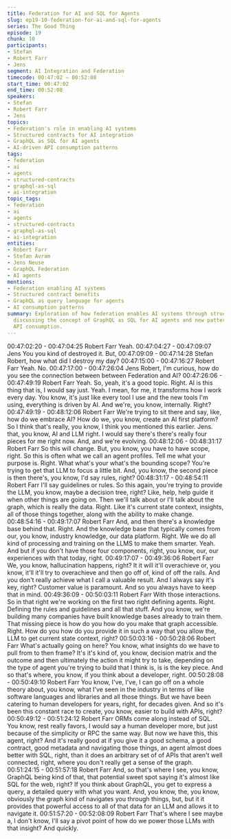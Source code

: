 ```yaml
---
title: Federation for AI and SQL for Agents
slug: ep19-10-federation-for-ai-and-sql-for-agents
series: The Good Thing
episode: 19
chunk: 10
participants:
- Stefan
- Robert Farr
- Jens
segment: AI Integration and Federation
timecode: 00:47:02 – 00:52:08
start_time: 00:47:02
end_time: 00:52:08
speakers:
- Stefan
- Robert Farr
- Jens
topics:
- Federation's role in enabling AI systems
- Structured contracts for AI integration
- GraphQL as SQL for AI agents
- AI-driven API consumption patterns
tags:
- federation
- ai
- agents
- structured-contracts
- graphql-as-sql
- ai-integration
topic_tags:
- federation
- ai
- agents
- structured-contracts
- graphql-as-sql
- ai-integration
entities:
- Robert Farr
- Stefan Avram
- Jens Neuse
- GraphQL Federation
- AI agents
mentions:
- Federation enabling AI systems
- Structured contract benefits
- GraphQL as query language for agents
- AI consumption patterns
summary: Exploration of how federation enables AI systems through structured contracts,
  discussing the concept of GraphQL as SQL for AI agents and new patterns of AI-driven
  API consumption.
---
```


00:47:02:20 - 00:47:04:25
Robert Farr
Yeah.
00:47:04:27 - 00:47:09:07
Jens
You you kind of destroyed it. But,
00:47:09:09 - 00:47:14:28
Stefan
Robert, how what did I destroy my day?
00:47:15:00 - 00:47:16:27
Robert Farr
Yeah. No.
00:47:17:00 - 00:47:26:04
Jens
Robert, I'm curious, how do you see the connection between between Federation and AI?
00:47:26:06 - 00:47:49:19
Robert Farr
Yeah. So, yeah, it's a good topic. Right. AI is this thing that is, I would say just. Yeah. I mean, for
me, it transforms how I work every day. You know, it's just like every tool I use and the new tools
I'm using, everything is driven by AI. And we're, you know, internally. Right?
00:47:49:19 - 00:48:12:06
Robert Farr
We're trying to sit there and say, like, how do we embrace AI? How do we, you know, create an
AI first platform? So I think that's really, you know, I think you mentioned this earlier. Jens. that,
you know, AI and LLM right. I would say there's there's really four pieces for me right now. And,
and we're evolving.
00:48:12:06 - 00:48:31:17
Robert Farr
So this will change. But, you know, you have to have scope, right. So this is often what we call
an agent profiles. Tell me what your purpose is. Right. What what's your what's the bounding
scope? You're trying to get that LLM to focus a little bit. And, you know, the second piece is then
there's, you know, I'd say rules, right?
00:48:31:17 - 00:48:54:11
Robert Farr
I'll say guidelines or rules. So this again, you're trying to provide the LLM, you know, maybe a
decision tree, right? Like, help, help guide it when other things are going on. Then we'll talk
about or I'll talk about the graph, which is really the data. Right. Like it's current state context,
insights, all of those things together, along with the ability to make change.
00:48:54:16 - 00:49:17:07
Robert Farr
And, and then there's a knowledge base behind that. Right. And the knowledge base that
typically comes from our, you know, industry knowledge, our data platform. Right. We we do all
kind of processing and training on the LLMS to make them smarter. Yeah. And but if you don't
have those four components, right, you know, our, our experiences with that today, right.
00:49:17:07 - 00:49:36:06
Robert Farr
We, you know, hallucination happens, right? It it will it'll overachieve or, you know, it'll it'll try to
overachieve and then go off of, kind of off the rails. And you don't really achieve what I call a
valuable result. And I always say it's key, right? Customer value is paramount. And so you
always have to keep that in mind.
00:49:36:09 - 00:50:03:11
Robert Farr
With those interactions. So in that right we're working on the first two right defining agents.
Right. Defining the rules and guidelines and all that stuff. And you know, we're building many
companies have built knowledge bases already to train them. That missing piece is how do you
how do you make that graph accessible. Right. How do you how do you provide it in such a way
that you allow the, LLM to get current state context, right?
00:50:03:16 - 00:50:28:06
Robert Farr
What's actually going on here? You know, what insights do we have to pull from to then frame?
It's it's kind of, you know, decision matrix and the outcome and then ultimately the action it might
try to take, depending on the type of agent you're trying to build that I think is, is is the key
piece. And so that's where, you know, if you think about a developer, right.
00:50:28:08 - 00:50:49:10
Robert Farr
You know, I've, I've, I can go off on a whole theory about, you know, what I've seen in the
industry in terms of like software languages and libraries and all those things. But we have been
catering to human developers for years, right, for decades given. And so it's been this constant
race to create, you know, easier to build with APIs, right?
00:50:49:12 - 00:51:24:12
Robert Farr
ORMs come along instead of SQL. You know, rest really favors, I would say a human developer
more, but just because of the simplicity or RPC the same way. But now we have this, this agent,
right? And it's really good at if you give it a good schema, a good contract, good metadata and
navigating those things, an agent almost does better with SQL, right, than it does an arbitrary
set of of APIs that aren't well connected, right, where you don't really get a sense of the graph.
00:51:24:15 - 00:51:57:18
Robert Farr
And, so that's where I see, you know, GraphQL being kind of that, that potential sweet spot
saying it's almost like SQL for the web, right? If you think about GraphQL, you get to express a
query, a detailed query with what you want. And, you know, the, you know, obviously the graph
kind of navigates you through things, but, but it it provides that powerful access to all of that
data for an LLM and allows it to navigate it.
00:51:57:20 - 00:52:08:09
Robert Farr
That's where I see maybe a, I don't know, I'll say a pivot point of how do we power those LLMs
with that insight? And quickly.